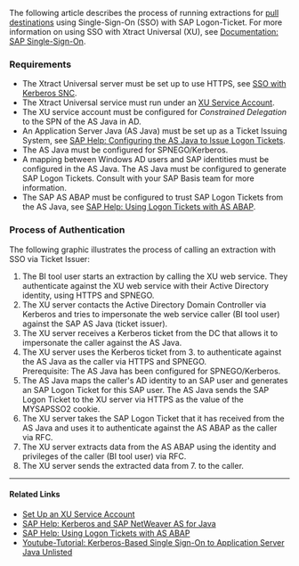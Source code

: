 The following article describes the process of running extractions for [pull destinations](../../documentation/destinations/) using Single-Sign-On (SSO) with SAP Logon-Ticket. For more information on using SSO with Xtract Universal (XU), see [Documentation: SAP Single-Sign-On](../../documentation/sap-connection/#single-sign-on-sso).

### Requirements

- The Xtract Universal server must be set up to use HTTPS, see [SSO with Kerberos SNC](../sso-with-kerberos-snc/#activation-of-https).
- The Xtract Universal service must run under an [XU Service Account](../../documentation/server/service-account/).
- The XU service account must be configured for *Constrained Delegation* to the SPN of the AS Java in AD.
- An Application Server Java (AS Java) must be set up as a Ticket Issuing System, see [SAP Help: Configuring the AS Java to Issue Logon Tickets](https://help.sap.com/doc/saphelp_nw75/7.5.5/EN-US/4a/412251343f2ab1e10000000a42189c/frameset.htm).
- The AS Java must be configured for SPNEGO/Kerberos.
- A mapping between Windows AD users and SAP identities must be configured in the AS Java. The AS Java must be configured to generate SAP Logon Tickets. Consult with your SAP Basis team for more information.
- The SAP AS ABAP must be configured to trust SAP Logon Tickets from the AS Java, see [SAP Help: Using Logon Tickets with AS ABAP](https://help.sap.com/doc/saphelp_nw75/7.5.5/en-US/9d/472b83bbed4915b84b30e539c625ae/frameset.htm).

### Process of Authentication

The following graphic illustrates the process of calling an extraction with SSO via Ticket Issuer:

1. The BI tool user starts an extraction by calling the XU web service. They authenticate against the XU web service with their Active Directory identity, using HTTPS and SPNEGO.
1. The XU server contacts the Active Directory Domain Controller via Kerberos and tries to impersonate the web service caller (BI tool user) against the SAP AS Java (ticket issuer).
1. The XU server receives a Kerberos ticket from the DC that allows it to impersonate the caller against the AS Java.
1. The XU server uses the Kerberos ticket from 3. to authenticate against the AS Java as the caller via HTTPS and SPNEGO.\
   Prerequisite: The AS Java has been configured for SPNEGO/Kerberos.
1. The AS Java maps the caller's AD identity to an SAP user and generates an SAP Logon Ticket for this SAP user. The AS Java sends the SAP Logon Ticket to the XU server via HTTPS as the value of the MYSAPSSO2 cookie.
1. The XU server takes the SAP Logon Ticket that it has received from the AS Java and uses it to authenticate against the AS ABAP as the caller via RFC.
1. The XU server extracts data from the AS ABAP using the identity and privileges of the caller (BI tool user) via RFC.
1. The XU server sends the extracted data from 7. to the caller.

______________________________________________________________________

#### Related Links

- [Set Up an XU Service Account](../../documentation/server/service-account/)
- [SAP Help: Kerberos and SAP NetWeaver AS for Java](https://help.sap.com/doc/saphelp_nw75/7.5.5/EN-US/4c/8a4d292e2849a8b7cbd229be5c94a5/frameset.htm)
- [SAP Help: Using Logon Tickets with AS ABAP](https://help.sap.com/doc/saphelp_nw75/7.5.5/EN-US/d0/dc33c460a243929b7ec120f55af101/frameset.htm)
- [Youtube-Tutorial: Kerberos-Based Single Sign-On to Application Server Java Unlisted](https://www.youtube.com/watch?v=GRIkarGsU5U)
